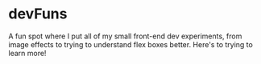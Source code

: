 # devFuns
A fun spot where I put all of my small front-end dev experiments, from image effects to trying to understand flex boxes better. Here's to trying to learn more! 
